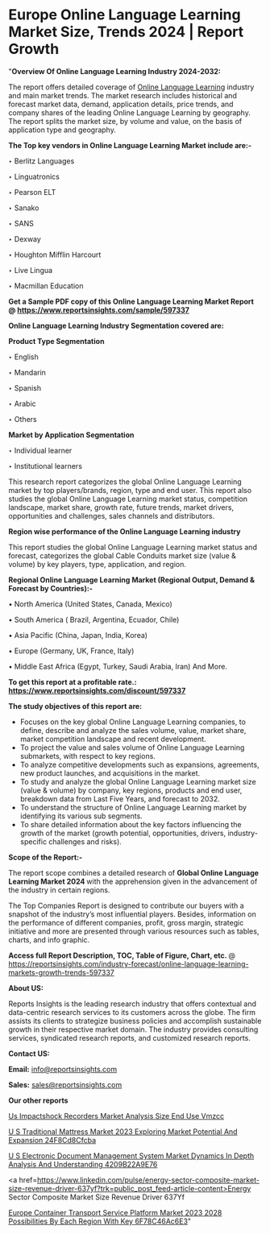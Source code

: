 # Europe Online Language Learning Market Size, Trends 2024 | Report Growth

"<strong>Overview Of Online Language Learning Industry 2024-2032:</strong>

The report offers detailed coverage of <a href=https://www.reportsinsights.com/sample/597337>Online Language Learning</a> industry and main market trends. The market research includes historical and forecast market data, demand, application details, price trends, and company shares of the leading Online Language Learning by geography. The report splits the market size, by volume and value, on the basis of application type and geography.

<strong>The Top key vendors in Online Language Learning Market include are:- </strong>

‣ Berlitz Languages


‣ Linguatronics


‣ Pearson ELT


‣ Sanako


‣ SANS


‣ Dexway


‣ Houghton Mifflin Harcourt


‣ Live Lingua


‣ Macmillan Education

<strong>Get a Sample PDF copy of this Online Language Learning Market Report </strong><strong>@ <a href=https://www.reportsinsights.com/sample/597337 style=color:#0000ff;>https://www.reportsinsights.com/sample/597337</a> </strong>

<strong>Online Language Learning Industry Segmentation covered are:</strong>

<strong>Product Type Segmentation</strong>

‣    English


‣ Mandarin


‣ Spanish


‣ Arabic


‣ Others

<strong>Market by Application Segmentation</strong>

‣   Individual learner


‣ Institutional learners

This research report categorizes the global Online Language Learning market by top players/brands, region, type and end user. This report also studies the global Online Language Learning market status, competition landscape, market share, growth rate, future trends, market drivers, opportunities and challenges, sales channels and distributors.

<strong>Region wise performance of the Online Language Learning industry</strong><strong> </strong>

This report studies the global Online Language Learning market status and forecast, categorizes the global Cable Conduits market size (value &amp; volume) by key players, type, application, and region. 

<strong>Regional Online Language Learning Market (Regional Output, Demand &amp; Forecast by Countries):-</strong>

• North America (United States, Canada, Mexico)

• South America ( Brazil, Argentina, Ecuador, Chile)

• Asia Pacific (China, Japan, India, Korea)

• Europe (Germany, UK, France, Italy)

• Middle East Africa (Egypt, Turkey, Saudi Arabia, Iran) And More.

<strong>To get this report at a profitable rate.: <a href=https://www.reportsinsights.com/discount/597337 style=color:#0000ff;>https://www.reportsinsights.com/discount/597337</a></strong>

<strong>The study objectives of this report are:</strong>
<ul>
  <li>Focuses on the key global Online Language Learning companies, to define, describe and analyze the sales volume, value, market share, market competition landscape and recent development.</li>
  <li>To project the value and sales volume of Online Language Learning submarkets, with respect to key regions.</li>
  <li>To analyze competitive developments such as expansions, agreements, new product launches, and acquisitions in the market.</li>
  <li>To study and analyze the global Online Language Learning market size (value &amp; volume) by company, key regions, products and end user, breakdown data from Last Five Years, and forecast to 2032.</li>
  <li>To understand the structure of Online Language Learning market by identifying its various sub segments.</li>
  <li>To share detailed information about the key factors influencing the growth of the market (growth potential, opportunities, drivers, industry-specific challenges and risks).</li>
</ul>
<strong>Scope of the Report:-</strong><strong> </strong>

The report scope combines a detailed research of <strong>Global Online Language Learning Market 2024 </strong>with the apprehension given in the advancement of the industry in certain regions.

The Top Companies Report is designed to contribute our buyers with a snapshot of the industry’s most influential players. Besides, information on the performance of different companies, profit, gross margin, strategic initiative and more are presented through various resources such as tables, charts, and info graphic.

<strong>Access full Report Description, TOC, Table of Figure, Chart, etc. </strong>@   <a href=https://reportsinsights.com/industry-forecast/online-language-learning-markets-growth-trends-597337 style=color:#0000ff;>https://reportsinsights.com/industry-forecast/online-language-learning-markets-growth-trends-597337</a>

<strong>About US:</strong>

Reports Insights is the leading research industry that offers contextual and data-centric research services to its customers across the globe. The firm assists its clients to strategize business policies and accomplish sustainable growth in their respective market domain. The industry provides consulting services, syndicated research reports, and customized research reports.

<strong>Contact US:</strong>

<p class=""""><b>Email:</b> <a href=mailto:info@reportsinsights.com>info@reportsinsights.com</a></p>
<p class=""""><b>Sales:</b> <a href=mailto:sales@reportsinsights.com>sales@reportsinsights.com</a></p>

<strong>Our other reports</strong>

<a href=https://www.linkedin.com/pulse/us-impactshock-recorders-market-analysis-size-end-use-vmzcc/>Us Impactshock Recorders Market Analysis Size End Use Vmzcc</a>

<a href=https://medium.com/@anuragakarte041/u-s-traditional-mattress-market-2023-exploring-market-potential-and-expansion-24f8cd8cfcba>U S Traditional Mattress Market 2023 Exploring Market Potential And Expansion 24F8Cd8Cfcba</a>

<a href=https://medium.com/@a86515711/u-s-electronic-document-management-system-market-dynamics-in-depth-analysis-and-understanding-4209b22a9e76>U S Electronic Document Management System Market Dynamics In Depth Analysis And Understanding 4209B22A9E76</a>

<a href=https://www.linkedin.com/pulse/energy-sector-composite-market-size-revenue-driver-637yf?trk=public_post_feed-article-content>Energy Sector Composite Market Size Revenue Driver 637Yf</a>

<a href=https://medium.com/@nadeemkazi0003/europe-container-transport-service-platform-market-2023-2028-possibilities-by-each-region-with-key-6f78c46ac6e3>Europe Container Transport Service Platform Market 2023 2028 Possibilities By Each Region With Key 6F78C46Ac6E3</a>"
